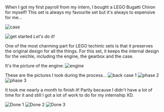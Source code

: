 When I got my first payroll from my intern, I bought a LEGO Bugatti Chiron for myself! This set is always my favourite set but it's always to expensive for me... 

![case](../images/lego_bugatti/case.jpg)

![get started](../images/lego_bugatti/getting_started.jpg)
*Let's do it!*

One of the most charming part for LEGO techinic sets is that it preserves the original design for all the things. For this set, it keeps the internal design for the veichle, including the engine, the gearbox and the case.

It's the picture of the engine:
![engine](../images/lego_bugatti/engine.jpg)

These are the pictures I took during the process...
![back case 1](../images/lego_bugatti/back_case_1.jpg)
![phase 2](../images/lego_bugatti/phase_2_2.jpg)
![phase 3](../images/lego_bugatti/phase_3_2.jpg)

It took me nearly a month to finish it! Partly because I didn't have a lot of time for it and still I got a lot of work to do for my internship XD.

![Done 1](../images/lego_bugatti/done.jpg)
![Done 2](../images/lego_bugatti/done_2.jpg)
![Done 3](../images/lego_bugatti/done_3.jpg)

